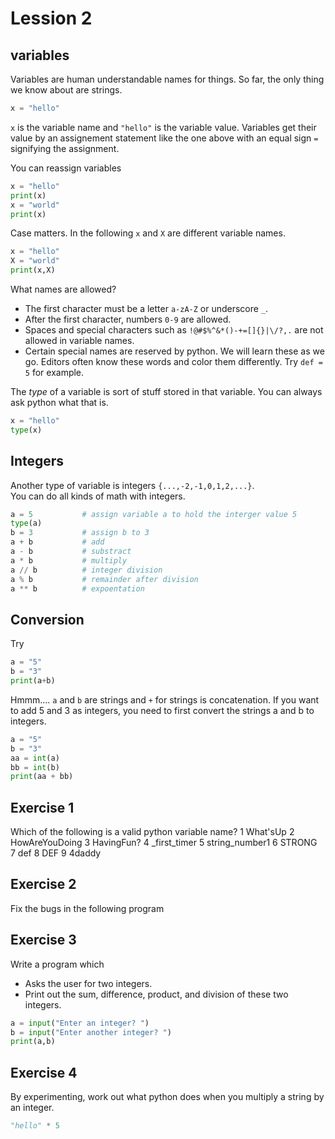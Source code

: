 # Lession 2

## variables

Variables are human understandable names for things.  So far, the only 
thing we know about are strings. 

```python
x = "hello"
```

`x` is the variable name and `"hello"` is the variable value.  Variables
get their value by an assignement statement like the one above with an equal
sign `=` signifying the assignment. 

You can reassign variables

```python
x = "hello"
print(x)
x = "world"
print(x)
```

Case matters.  In the following `x` and `X` are different variable names.

```python
x = "hello"
X = "world"
print(x,X)
```

What names are allowed?  
* The first character must be a letter `a-zA-Z` or underscore `_`.
* After the first character, numbers `0-9` are allowed. 
* Spaces and special characters such as `!@#$%^&*()-+=[]{}|\/?,.` are not 
  allowed in variable names.
* Certain special names are reserved by python.  We will learn these 
  as we go.  Editors often know these words and color them differently.
  Try `def = 5` for example.

The *type* of a variable is sort of stuff stored in that variable. 
You can always ask python what that is.

```python
x = "hello"
type(x)
```

## Integers

Another type of variable is integers `{...,-2,-1,0,1,2,...}`.  
You can do all kinds of math with integers. 

```python
a = 5           # assign variable a to hold the interger value 5 
type(a)
b = 3           # assign b to 3
a + b           # add
a - b           # substract
a * b           # multiply
a // b          # integer division
a % b           # remainder after division
a ** b          # expoentation
```

## Conversion

Try

```python
a = "5"
b = "3"
print(a+b)
```

Hmmm.... `a` and `b` are strings and `+` for strings is concatenation.
If you want to add 5 and 3 as integers, you need to first convert the
strings a and b to integers.

```python
a = "5"
b = "3"
aa = int(a)
bb = int(b)
print(aa + bb)
```

## Exercise 1

Which of the following is a valid python variable name?
1 What'sUp
2 HowAreYouDoing
3 HavingFun?
4 _first_timer
5 string_number1
6 STRONG     
7 def
8 DEF
9 4daddy

## Exercise 2

Fix the bugs in the following program 



## Exercise 3

Write a program which
* Asks the user for two integers.
* Print out the sum, difference, product, and division of these two integers.

```python
a = input("Enter an integer? ")
b = input("Enter another integer? ")
print(a,b)
```

## Exercise 4

By experimenting, work out what python does when you multiply a string
by an integer.

```python
"hello" * 5
```
